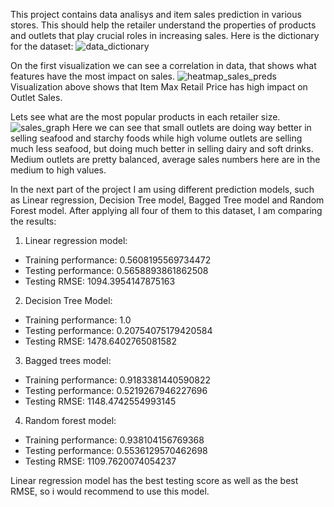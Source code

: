 This project contains data analisys and item sales prediction in various stores. This should help the retailer understand the properties of products and outlets that play crucial roles in increasing sales.
Here is the dictionary for the dataset:
![data_dictionary](https://user-images.githubusercontent.com/71296922/144911600-3cdecd4c-92f5-4a61-bc3e-75f3ba0d2a61.png)

On the first visualization we can see a correlation in data, that shows what features have the most impact on sales.
![heatmap_sales_preds](https://user-images.githubusercontent.com/71296922/144912379-8db01d12-aa3b-4974-95a0-74061dd79e15.png)
Visualization above shows that Item Max Retail Price has high impact on Outlet Sales.

Lets see what are the most popular products in each retailer size.
![sales_graph](https://user-images.githubusercontent.com/71296922/144913186-ace4eac6-1f84-41fd-9b39-96b3d9365b77.png)
Here we can see that small outlets are doing way better in selling seafood and starchy foods while high volume outlets are selling much less seafood, but doing much better in selling dairy and soft drinks. Medium outlets are pretty balanced, average sales numbers here are in the medium to high values.

In the next part of the project I am using different prediction models, such as Linear regression, Decision Tree model, Bagged Tree model and Random Forest model. After applying all four of them to this dataset, I am comparing the results:

1. Linear regression model:
 - Training performance: 0.5608195569734472
  - Testing performance: 0.5658893861862508
  - Testing RMSE: 1094.3954147875163

2. Decision Tree Model:
 - Training performance: 1.0
 - Testing performance: 0.20754075179420584
 - Testing RMSE: 1478.6402765081582

3. Bagged trees model:
 - Training performance: 0.9183381440590822
 - Testing performance: 0.5219267946227696
 - Testing RMSE: 1148.4742554993145

4. Random forest model:
 - Training performance: 0.938104156769368
 - Testing performance: 0.5536129570462698
 - Testing RMSE: 1109.7620074054237

Linear regression model has the best testing score as well as the best RMSE, so i would recommend to use this model.
